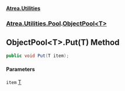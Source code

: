 #### [Atrea.Utilities](./index.md 'index')
### [Atrea.Utilities.Pool](./Atrea-Utilities-Pool.md 'Atrea.Utilities.Pool').[ObjectPool&lt;T&gt;](./Atrea-Utilities-Pool-ObjectPool-T-.md 'Atrea.Utilities.Pool.ObjectPool&lt;T&gt;')
## ObjectPool&lt;T&gt;.Put(T) Method
```csharp
public void Put(T item);
```
#### Parameters
<a name='Atrea-Utilities-Pool-ObjectPool-T--Put(T)-item'></a>
`item` [T](./Atrea-Utilities-Pool-ObjectPool-T-.md#Atrea-Utilities-Pool-ObjectPool-T--T 'Atrea.Utilities.Pool.ObjectPool&lt;T&gt;.T')  
  
